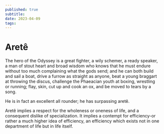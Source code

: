 ```yaml
---
published: true
subtitle:
date: 2023-04-09
tags: 
---
```


# Aretê

The hero of the Odyssey is a great fighter, a wily schemer, a ready speaker, a man of stout heart and broad wisdom who knows that he must endure without too much complaining what the gods send; and he can both build and sail a boat, drive a furrow as straight as anyone, beat a young braggart at throwing the discus, challenge the Phaeacian youth at boxing, wrestling or running; flay, skin, cut up and cook an ox, and be moved to tears by a song.

He is in fact an excellent all rounder; he has surpassing aretê.

Aretê implies a respect for the wholeness or oneness of life, and a consequent dislike of specialization. It implies a contempt for efficiency-or rather a much higher idea of efficiency, an efficiency which exists not in one department of life but in life itself.